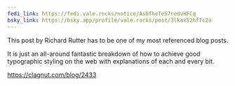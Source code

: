 ```yaml
---
fedi_link: https://fedi.vale.rocks/notice/As0fheTeS7redvHFCq
bsky_link: https://bsky.app/profile/vale.rocks/post/3lkax52hf7c2a
---
```


This post by Richard Rutter has to be one of my most referenced blog posts.

It is just an all-around fantastic breakdown of how to achieve good typographic styling on the web with explanations of each and every bit.

<https://clagnut.com/blog/2433>
